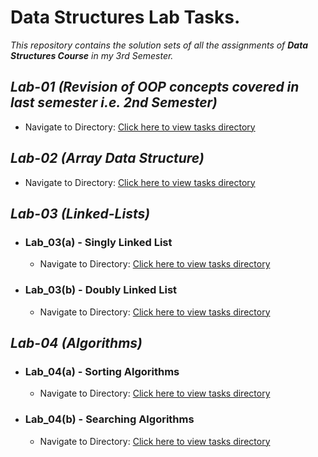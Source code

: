 # Data Structures Lab Tasks.

_This repository contains the solution sets of all the assignments of __Data Structures Course__ in my 3rd Semester._

## _Lab-01 (Revision of OOP concepts covered in last semester i.e. 2nd Semester)_

- Navigate to Directory: [Click here to view tasks directory](./Lab_01/)

## _Lab-02 (Array Data Structure)_

- Navigate to Directory: [Click here to view tasks directory](./Lab_02/)

## _Lab-03 (Linked-Lists)_

- ### Lab_03(a) - Singly Linked List
  - Navigate to Directory: [Click here to view tasks directory](./Lab_03/Lab_03(a)/)
- ### Lab_03(b) - Doubly Linked List
    - Navigate to Directory: [Click here to view tasks directory](./Lab_03/Lab_03(b)/)
## _Lab-04 (Algorithms)_ 
- ### Lab_04(a) - Sorting Algorithms
  - Navigate to Directory: [Click here to view tasks directory](./Lab_04/Lab_04(a)/)
- ### Lab_04(b) - Searching Algorithms
  - Navigate to Directory: [Click here to view tasks directory](./Lab_04/Lab_04(b)/)
